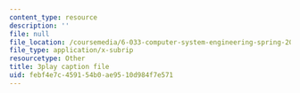 ```yaml
---
content_type: resource
description: ''
file: null
file_location: /coursemedia/6-033-computer-system-engineering-spring-2018/febf4e7c459154b0ae9510d984f7e571_r2_-2KW76ec.vtt
file_type: application/x-subrip
resourcetype: Other
title: 3play caption file
uid: febf4e7c-4591-54b0-ae95-10d984f7e571
---
```

